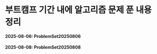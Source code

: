# 부트캠프 기간 내에 알고리즘 문제 푼 내용 정리

#### 2025-08-06: ProblemSet20250806

#### 2025-08-08: ProblemSet20250808
